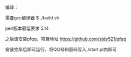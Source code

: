 编译：

需要gcc编译器
	$ ./build.sh

perl版本最低要求 5.14


之后请安装pfqq，项目地址
https://github.com/sjdy521/pfqq

安装完毕后即可运行，将QQ号和密码写入./start.pl内即可


